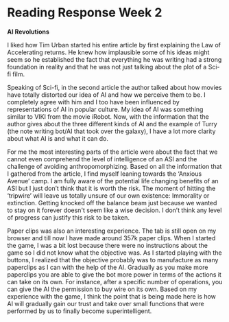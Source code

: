 # Reading Response Week 2

**AI Revolutions**

I liked how Tim Urban started his entire article by first explaining the Law of Accelerating returns. He knew how implausible some of his ideas might seem so he established the fact that everything he was writing had a strong foundation in reality and that he was not just talking about the plot of a Sci-fi film.

Speaking of Sci-fi, in the second article the author talked about how movies have totally distorted our idea of AI and how we perceive them to be. I completely agree with him and I too have been influenced by representations of AI in popular culture. My idea of AI was something similar to VIKI from the movie iRobot. Now, with the information that the author gives about the three different kinds of AI and the example of Turry (the note writing bot/AI that took over the galaxy), I have a lot more clarity about what AI is and what it can do.

For me the most interesting parts of the article were about the fact that we cannot even comprehend the level of intelligence of an ASI and the challenge of avoiding anthropomorphizing. Based on all the information that I gathered from the article, I find myself leaning towards the ‘Anxious Avenue’ camp. I am fully aware of the potential life changing benefits of an ASI but I just don’t think that it is worth the risk. The moment of hitting the ‘tripwire’ will leave us totally unsure of our own existence: Immorality or extinction. Getting knocked off the balance beam just because we wanted to stay on it forever doesn't seem like a wise decision. I don’t think any level of progress can justify this risk to be taken.

Paper clips was also an interesting experience. The tab is still open on my browser and till now I have made around 357k paper clips. When I started the game, I was a bit lost because there were no instructions about the game so I did not know what the objective was. As I started playing with the buttons, I realized that the objective probably was to manufacture as many paperclips as I can with the help of the AI. Gradually as you make more paperclips you are able to give the bot more power in terms of the actions it can take on its own. For instance, after a specific number of operations, you can give the AI the permission to buy wire on its own.
Based on my experience with the game, I think the point that is being made here is how AI will gradually gain our trust and take over small functions that were performed by us to finally become superintelligent.

